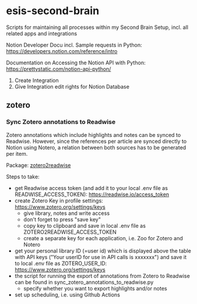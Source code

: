 # esis-second-brain
Scripts for maintaining all processes within my Second Brain Setup, incl. all related apps and integrations

Notion Developer Docu incl. Sample requests in Python: https://developers.notion.com/reference/intro

Documentation on Accessing the Notion API with Python: https://prettystatic.com/notion-api-python/
1. Create Integration
2. Give Integration edit rights for Notion Database

## zotero

### Sync Zotero annotations to Readwise

Zotero annotations which include highlights and notes can be synced to Readwise. However, since the references per 
article are synced directly to Notion using Notero, a relation between both sources has to be generated per item.

Package: [zotero2readwise](https://pypi.org/project/zotero2readwise/)

Steps to take:
- get Readwise access token (and add it to your local .env file as READWISE_ACCESS_TOKEN): https://readwise.io/access_token
- create Zotero Key in profile settings: https://www.zotero.org/settings/keys
  - give library, notes and write access
  - don't forget to press "save key"
  - copy key to clipboard and save in local .env file as ZOTERO2READWISE_ACCESS_TOKEN
  - create a separate key for each application, i.e. Zoo for Zotero and Notero
- get your personal library ID (=user id) which is displayed above the table with API keys ("Your userID for use in API calls is xxxxxxx") and save it to local .env file as ZOTERO_USER_ID: https://www.zotero.org/settings/keys
- the script for running the export of annotations from Zotero to Readwise can be found in sync_zotero_annotations_to_readwise.py
  - specify whether you want to export highlights and/or notes
- set up scheduling, i.e. using Github Actions
